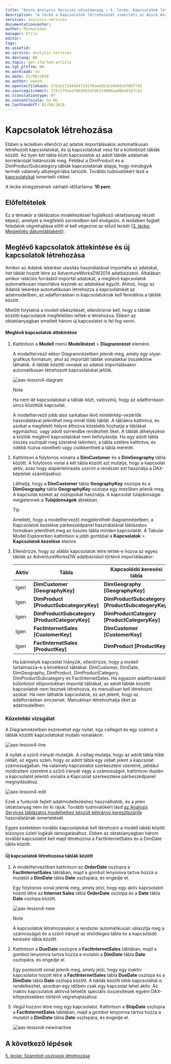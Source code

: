```yaml
---
title: "Azure Analysis Services oktatóanyag – 4. lecke: Kapcsolatok létrehozása | Microsoft Docs"
description: "A lecke a kapcsolatok létrehozását ismerteti az Azure Analysis Services oktatóprojektjében."
services: analysis-services
documentationcenter: 
author: Minewiskan
manager: kfile
editor: 
tags: 
ms.assetid: 
ms.service: analysis-services
ms.devlang: NA
ms.topic: get-started-article
ms.tgt_pltfrm: NA
ms.workload: na
ms.date: 01/08/2018
ms.author: owend
ms.openlocfilehash: 57b3a172445047291f0aea5b1616b9dcbf6bf745
ms.sourcegitcommit: 176c575aea7602682afd6214880aad0be6167c52
ms.translationtype: HT
ms.contentlocale: hu-HU
ms.lasthandoff: 01/09/2018
---
```

# <a name="create-relationships"></a>Kapcsolatok létrehozása

Ebben a leckében ellenőrzi az adatok importálásakor automatikusan létrehozott kapcsolatokat, és új kapcsolatokat vesz fel a különböző táblák között. Az ilyen két tábla közti kapcsolatok az adott táblák adatainak korrelációját határozzák meg. Például a DimProduct és a DimProductSubcategory táblák kapcsolatának alapja, hogy mindegyik termék valamely alkategóriába tartozik. További tudnivalókért lásd a [kapcsolatokat](https://docs.microsoft.com/sql/analysis-services/tabular-models/relationships-ssas-tabular) ismertető cikket.
  
A lecke elvégzésének várható időtartama: **10 perc**.  
  
## <a name="prerequisites"></a>Előfeltételek  
Ez a témakör a táblázatos modellezéssel foglalkozó oktatóanyag részét képezi, amelyet a megfelelő sorrendben kell elvégezni. A leckében foglalt feladatok végrehajtása előtt el kell végeznie az előző leckét ([3. lecke: Megjelölés dátumtáblaként](../tutorials/aas-lesson-3-mark-as-date-table.md)). 
  
## <a name="review-existing-relationships-and-add-new-relationships"></a>Meglévő kapcsolatok áttekintése és új kapcsolatok létrehozása  
Amikor az Adatok lekérése utasítás használatával importálta az adatokat, hét táblát hozott létre az AdventureWorksDW2014 adatbázisból. Általában amikor relációs forrásból importál adatokat, a meglévő kapcsolatok automatikusan importálva lesznek az adatokkal együtt. Ahhoz, hogy az Adatok lekérése automatikusan létrehozza a kapcsolatokat az adatmodellben, az adatforrásban is kapcsolatoknak kell fennállnia a táblák között.

Mielőtt folytatná a modell elkészítését, ellenőriznie kell, hogy a táblák közötti kapcsolatok megfelelően lettek-e létrehozva. Ebben az oktatóanyagban emellett három új kapcsolatot is fel fog venni.  

  
#### <a name="to-review-existing-relationships"></a>Meglévő kapcsolatok áttekintése  
  
1.  Kattintson a **Modell** menü **Modellnézet** > **Diagramnézet** elemére.  

    A modelltervező ekkor Diagramnézetben jelenik meg, amely egy olyan grafikus formátum, ahol az importált táblák vonalakkal összekötve láthatók. A táblák közötti vonalak az adatok importálásakor automatikusan létrehozott kapcsolatokat jelölik.
    
    ![aas-lesson4-diagram](../tutorials/media/aas-lesson4-diagram.png)
  
    > [!NOTE]
    > Ha nem lát kapcsolatokat a táblák közt, valószínű, hogy az adatforráson sincs közöttük kapcsolat.

    A modelltervező jobb alsó sarkában lévő minitérkép-vezérlők használatával jeleníthet meg minél több táblát. A táblákra kattintva, és azokat a megfelelő helyre áthúzva közelebb húzhatja a táblákat egymáshoz, vagy adott sorrendbe rendezheti őket. A táblák áthelyezése a köztük meglévő kapcsolatokat nem befolyásolja. Ha egy adott tábla összes oszlopát meg szeretné tekinteni, a tábla szélére kattintva, és odébb húzva növelheti vagy csökkentheti a tábla méretét.  
  
2.  Kattintson a folytonos vonalra a **DimCustomer** és a **DimGeography** tábla között. A folytonos vonal a két tábla között azt mutatja, hogy a kapcsolat aktív, azaz hogy alapértelmezés szerint a rendszer ezt használja a DAX-képletek számításához.  
  
    Láthatja, hogy a **DimCustomer** tábla **GeographyKey** oszlopa és a **DimGeography** tábla **GeographyKey** oszlopa egy mezőben jelenik meg. A kapcsolat ezeket az oszlopokat használja. A kapcsolat tulajdonságai megjelennek a **Tulajdonságok** ablakban.  
  
    > [!TIP]  
    > Amellett, hogy a modelltervezőt megjelenítheti diagramnézetben, a Kapcsolatok kezelése párbeszédpanel használatával táblázatos formában jelenítheti meg az összes tábla minden kapcsolatát. A Tabular Model Explorerben kattintson a jobb gombbal a **Kapcsolatok** > **Kapcsolatok kezelése** elemre.
  
3.  Ellenőrizze, hogy az alábbi kapcsolatok létre lettek-e hozva az egyes táblák az AdventureWorksDW adatbázisból történő importálásakor:  
  
    |Aktív|Tábla|Kapcsolódó keresési tábla|  
    |----------|---------|------------------------|  
    |Igen|**DimCustomer [GeographyKey]**|**DimGeography [GeographyKey]**|  
    |Igen|**DimProduct [ProductSubcategoryKey]**|**DimProductSubcategory [ProductSubcategoryKey]**|  
    |Igen|**DimProductSubcategory [ProductCategoryKey]**|**DimProductCategory [ProductCategoryKey]**|  
    |Igen|**FactInternetSales [CustomerKey]**|**DimCustomer [CustomerKey]**|  
    |Igen|**FactInternetSales [ProductKey]**|**DimProduct [ProductKey]**|  
  
    Ha bármelyik kapcsolat hiányzik, ellenőrizze, hogy a modell tartalmazza-e a következő táblákat: DimCustomer, DimDate, DimGeography, DimProduct, DimProductCategory, DimProductSubcategory és FactInternetSales. Ha egyazon adatforrásból különböző időpontokban importál táblákat, az adott táblák közötti kapcsolatok nem lesznek létrehozva, és manuálisan kell létrehozni azokat. Ha nem láthatók kapcsolatok, ez azt jelenti, hogy az adatforrásban sincsenek. Manuálisan létrehozhatja őket az adatmodellben.

### <a name="take-a-closer-look"></a>Közelebbi vizsgálat
A Diagramnézetben észrevehet egy nyilat, egy csillagot és egy számot a táblák közötti kapcsolatokat mutató vonalakon.

![aas-lesson4-line](../tutorials/media/aas-lesson4-line.png)

A nyilak a szűrő irányát mutatják. A csillag mutatja, hogy az adott tábla több oldalt, az egyes szám, hogy az adott tábla egy oldalt jelent a kapcsolat számosságában. Ha valamely kapcsolatot szerkeszteni szeretné, például módosítani szeretné a szűrő irányát vagy a számosságot, kattintson duplán a kapcsolatot jelentő vonalra a Kapcsolat szerkesztése párbeszédpanel megnyitásához.

![aas-lesson4-edit](../tutorials/media/aas-lesson4-edit.png)

Ezek a funkciók fejlett adatmodellezéshez használhatók, és a jelen oktatóanyag nem tér ki rájuk. További tudnivalókért lásd [az Analysis Services táblázatos modelljeihez készült kétirányú keresztszűrők](https://docs.microsoft.com/sql/analysis-services/tabular-models/bi-directional-cross-filters-tabular-models-analysis-services) használatának ismertetését.

Egyes esetekben további kapcsolatokat kell létrehozni a modell táblái között bizonyos üzleti logikák támogatásához. Ebben az oktatóanyagban három további kapcsolatot kell majd létrehoznia a FactInternetSales és a DimDate tábla között.  
  
#### <a name="to-add-new-relationships-between-tables"></a>Új kapcsolatok létrehozása táblák között  
  
1.  A modelltervezőben kattintson az **OrderDate** oszlopra a **FactInternetSales** táblában, majd a gombot lenyomva tartva húzza a mutatót a **DimDate** tábla **Date** oszlopára, és engedje el.  

    Egy folytonos vonal jelenik meg, amely jelzi, hogy egy aktív kapcsolatot hozott létre az **Internet Sales** tábla **OrderDate** oszlopa és a **Date** tábla **Date** oszlopa között. 
  
      ![aas-lesson4-new](../tutorials/media/aas-lesson4-new.png) 
  
    > [!NOTE]  
    > A kapcsolatok létrehozásakor a rendszer automatikusan választja meg a számosságot és a szűrő irányát az elsődleges tábla és a kapcsolódó keresési tábla között.  
  
2.  Kattintson a **DueDate** oszlopra a **FactInternetSales** táblában, majd a gombot lenyomva tartva húzza a mutatót a **DimDate** tábla **Date** oszlopára, és engedje el.  
  
    Egy pontozott vonal jelenik meg, amely jelzi, hogy egy inaktív kapcsolatot hozott létre a **FactInternetSales** tábla **DueDate** oszlopa és a **DimDate** tábla **Date** oszlopa között. A táblák között több kapcsolattal is rendelkezhet, azonban egy időben csak egy kapcsolat lehet aktív. Az inaktív kapcsolatok aktívvá tehetők speciális összesítések egyéni DAX-kifejezésekben történő végrehajtásához.  
  
3.  Végül hozzon létre még egy kapcsolatot. Kattintson a **ShipDate** oszlopra a **FactInternetSales** táblában, majd a gombot lenyomva tartva húzza a mutatót a **DimDate** tábla **Date** oszlopára, és engedje el.  
    
     ![aas-lesson4-newinactive](../tutorials/media/aas-lesson4-newinactive.png)
  
## <a name="whats-next"></a>A következő lépések
[5. lecke: Számított oszlopok létrehozása](../tutorials/aas-lesson-5-create-calculated-columns.md)
  
  
  

